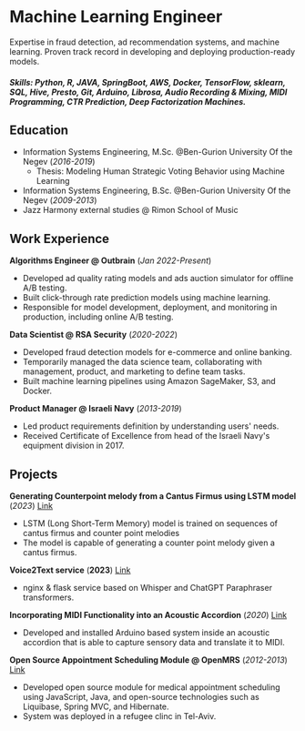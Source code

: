 # Machine Learning Engineer
Expertise in fraud detection, ad recommendation systems, and machine learning. Proven track record in developing and deploying production-ready models.

##### Skills: Python, R, JAVA, SpringBoot, AWS, Docker, TensorFlow, sklearn, SQL, Hive, Presto, Git, Arduino, Librosa, Audio Recording & Mixing, MIDI Programming, CTR Prediction, Deep Factorization Machines.

## Education
- Information Systems Engineering, M.Sc. @Ben-Gurion University Of the Negev (_2016-2019_)
    - Thesis: Modeling Human Strategic Voting Behavior using Machine Learning
- Information Systems Engineering, B.Sc. @Ben-Gurion University Of the Negev (_2009-2013_)
- Jazz Harmony external studies @ Rimon School of Music

## Work Experience
**Algorithms Engineer @ Outbrain** (_Jan 2022-Present_)
- Developed ad quality rating models and ads auction simulator for offline A/B testing.
- Built click-through rate prediction models using machine learning.
- Responsible for model development, deployment, and monitoring in production, including online A/B testing.

**Data Scientist @ RSA Security** (_2020-2022_)
- Developed fraud detection models for e-commerce and online banking.
- Temporarily managed the data science team, collaborating with management, product, and marketing to define team tasks.
- Built machine learning pipelines using Amazon SageMaker, S3, and Docker.

**Product Manager @ Israeli Navy** (_2013-2019_)
- Led product requirements definition by understanding users' needs.
- Received Certificate of Excellence from head of the Israeli Navy's equipment division in 2017.

## Projects
**Generating Counterpoint melody from a Cantus Firmus using LSTM model** (_2023_) [Link](https://github.com/AdamLauz/counterpoint-generator-lstm)
- LSTM (Long Short-Term Memory) model is trained on sequences of cantus firmus and counter point melodies
- The model is capable of generating a counter point melody given a cantus firmus.

**Voice2Text service** (__2023__) [Link](https://github.com/AdamLauz/voice2text-service)
 - nginx & flask service based on Whisper and ChatGPT Paraphraser transformers.

**Incorporating MIDI Functionality into an Acoustic Accordion** (_2020_) [Link](https://github.com/AdamLauz/midi-accordion-arduino)
- Developed and installed Arduino based system inside an acoustic accordion that is able to capture sensory data and translate it to MIDI.

**Open Source Appointment Scheduling Module @ OpenMRS** (_2012-2013_) [Link](https://wiki.openmrs.org/display/docs/appointment+scheduling+module)
- Developed open source module for medical appointment scheduling using JavaScript, Java, and open-source technologies such as Liquibase, Spring MVC, and Hibernate.
- System was deployed in a refugee clinc in Tel-Aviv.
